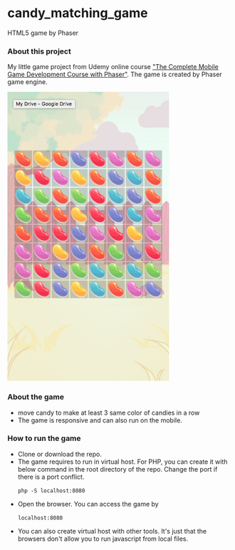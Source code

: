 # candy_matching_game
HTML5 game by Phaser

### About this project
My little game project from Udemy online course ["The Complete Mobile Game Development Course with Phaser"](https://www.udemy.com/phaser-game-development/). The game is created by Phaser game engine.

![Candy Matching](/screenshot/screenshot.png?raw=true)

### About the game
* move candy to make at least 3 same color of candies in a row
* The game is responsive and can also run on the mobile.

### How to run the game
* Clone or download the repo.
* The game requires to run in virtual host. For PHP, you can create it with below command in the root directory of the repo. Change the port if there is a port conflict.
	```
	php -S localhost:8080
	```
* Open the browser. You can access the game by
	```
	localhost:8080
	```
* You can also create virtual host with other tools. It's just that the browsers don't allow you to run javascript from local files.
